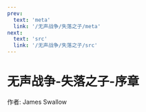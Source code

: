 ```yaml
---
prev:
  text: 'meta'
  link: '/无声战争/失落之子/meta'
next:
  text: 'src'
  link: '/无声战争/失落之子/src'
---
```


# 无声战争-失落之子-序章

作者: James Swallow
